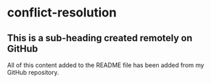 # conflict-resolution

## This is a sub-heading created remotely on GitHub

All of this content added to the README file has been added from my GitHub repository.
